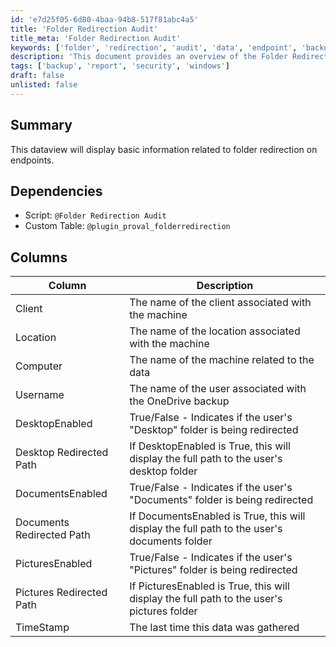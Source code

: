 ```yaml
---
id: 'e7d25f05-6d80-4baa-94b8-517f81abc4a5'
title: 'Folder Redirection Audit'
title_meta: 'Folder Redirection Audit'
keywords: ['folder', 'redirection', 'audit', 'data', 'endpoint', 'backup']
description: 'This document provides an overview of the Folder Redirection Audit, detailing the information displayed related to folder redirection on endpoints, including dependencies, columns, and their descriptions.'
tags: ['backup', 'report', 'security', 'windows']
draft: false
unlisted: false
---
```


## Summary

This dataview will display basic information related to folder redirection on endpoints.

## Dependencies

- Script: `@Folder Redirection Audit`
- Custom Table: `@plugin_proval_folderredirection`

## Columns

| Column                     | Description                                                                                   |
|---------------------------|-----------------------------------------------------------------------------------------------|
| Client                    | The name of the client associated with the machine                                            |
| Location                  | The name of the location associated with the machine                                          |
| Computer                  | The name of the machine related to the data                                                  |
| Username                  | The name of the user associated with the OneDrive backup                                     |
| DesktopEnabled            | True/False - Indicates if the user's "Desktop" folder is being redirected                   |
| Desktop Redirected Path    | If DesktopEnabled is True, this will display the full path to the user's desktop folder      |
| DocumentsEnabled          | True/False - Indicates if the user's "Documents" folder is being redirected                 |
| Documents Redirected Path  | If DocumentsEnabled is True, this will display the full path to the user's documents folder  |
| PicturesEnabled           | True/False - Indicates if the user's "Pictures" folder is being redirected                  |
| Pictures Redirected Path   | If PicturesEnabled is True, this will display the full path to the user's pictures folder    |
| TimeStamp                 | The last time this data was gathered                                                          |
